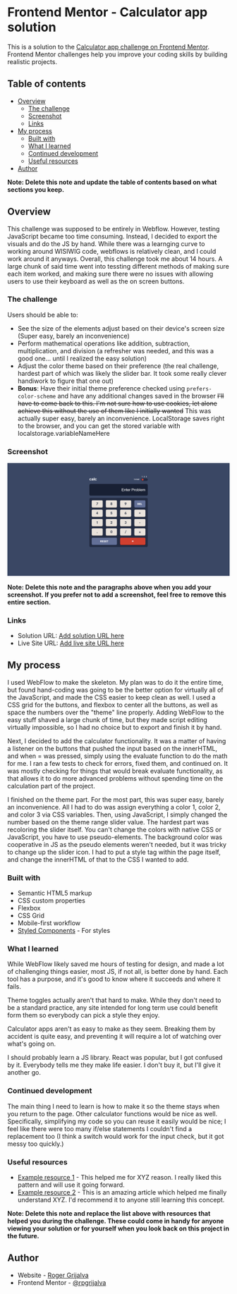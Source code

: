 # Frontend Mentor - Calculator app solution

This is a solution to the [Calculator app challenge on Frontend Mentor](https://www.frontendmentor.io/challenges/calculator-app-9lteq5N29). Frontend Mentor challenges help you improve your coding skills by building realistic projects.

## Table of contents

- [Overview](#overview)
  - [The challenge](#the-challenge)
  - [Screenshot](#screenshot)
  - [Links](#links)
- [My process](#my-process)
  - [Built with](#built-with)
  - [What I learned](#what-i-learned)
  - [Continued development](#continued-development)
  - [Useful resources](#useful-resources)
- [Author](#author)

**Note: Delete this note and update the table of contents based on what sections you keep.**

## Overview

This challenge was supposed to be entirely in Webflow. However, testing JavaScript became too time consuming. Instead, I decided to export the visuals and do the JS by hand. While there was a learnging curve to working around WISIWIG code, webflows is relatively clean, and I could work around it anyways. Overall, this challenge took me about 14 hours. A large chunk of said time went into tessting different methods of making sure each item worked, and making sure there were no issues with allowing users to use their keyboard as well as the on screen buttons.

### The challenge

Users should be able to:

- See the size of the elements adjust based on their device's screen size (Super easy, barely an inconvenience)
- Perform mathematical operations like addition, subtraction, multiplication, and division (a refresher was needed, and this was a good one... until I realized the easy solution)
- Adjust the color theme based on their preference (the real challenge, hardest part of which was likely the slider bar. It took some really clever handiwork to figure that one out)
- **Bonus**: Have their initial theme preference checked using `prefers-color-scheme` and have any additional changes saved in the browser ~~I'll have to come back to this. I'm not sure how to use cookies, let alone achieve this without the use of them like I initially wanted~~ This was actually super easy, barely an inconvenience. LocalStorage saves right to the browser, and you can get the stored variable with localstorage.variableNameHere

### Screenshot

![screenshot of my finished calculator project](./images/Screenshot%202022-09-14%20at%2012-18-51%20Testing%20tutorials.png)

**Note: Delete this note and the paragraphs above when you add your screenshot. If you prefer not to add a screenshot, feel free to remove this entire section.**

### Links

- Solution URL: [Add solution URL here](https://your-solution-url.com)
- Live Site URL: [Add live site URL here](https://your-live-site-url.com)

## My process

I used WebFlow to make the skeleton. My plan was to do it the entire time, but found hand-coding was going to be the better option for virtually all of the JavaScript, and made the CSS easier to keep clean as well. I used a CSS grid for the buttons, and flexbox to center all the buttons, as well as space the numbers over the "theme" line properly. Adding WebFlow to the easy stuff shaved a large chunk of time, but they made script editing virtually impossible, so I had no choice but to export and finish it by hand.

Next, I decided to add the calculator functionality. It was a matter of having a listener on the buttons that pushed the input based on the innerHTML, and when = was pressed, simply using the evaluate function to do the math for me. I ran a few tests to check for errors, fixed them, and continued on. It was mostly checking for things that would break evaluate functionality, as that allows it to do more advanced problems without spending time on the calculation part of the project.

I finished on the theme part. For the most part, this was super easy, barely an inconvenience. All I had to do was assign everything a color 1, color 2, and color 3 via CSS variables. Then, using JavaScript, I simply changed the number based on the theme range slider value. The hardest part was recoloring the slider itself. You can't change the colors with native CSS or JavaScript, you have to use pseudo-elements. The background color was cooperative in JS as the pseudo elements weren't needed, but it was tricky to change up the slider icon. I had to put a style tag within the page itself, and change the innerHTML of that to the CSS I wanted to add.

### Built with

- Semantic HTML5 markup
- CSS custom properties
- Flexbox
- CSS Grid
- Mobile-first workflow
- [Styled Components](https://styled-components.com/) - For styles

### What I learned

While WebFlow likely saved me hours of testing for design, and made a lot of challenging things easier, most JS, if not all, is better done by hand. Each tool has a purpose, and it's good to know where it succeeds and where it fails.

Theme toggles actually aren't that hard to make. While they don't need to be a standard practice, any site intended for long term use could benefit form them so everybody can pick a style they enjoy.

Calculator apps aren't as easy to make as they seem. Breaking them by accident is quite easy, and preventing it will require a lot of watching over what's going on.

I should probably learn a JS library. React was popular, but I got confused by it. Everybody tells me they make life easier. I don't buy it, but I'll give it another go.

### Continued development

The main thing I need to learn is how to make it so the theme stays when you return to the page. Other calculator functions would be nice as well. Specifically, simplifying my code so you can reuse it easily would be nice; I feel like there were too many if/else statements I couldn't find a replacement too (I think a switch would work for the input check, but it got messy too quickly.)

### Useful resources

- [Example resource 1](https://www.example.com) - This helped me for XYZ reason. I really liked this pattern and will use it going forward.
- [Example resource 2](https://www.example.com) - This is an amazing article which helped me finally understand XYZ. I'd recommend it to anyone still learning this concept.

**Note: Delete this note and replace the list above with resources that helped you during the challenge. These could come in handy for anyone viewing your solution or for yourself when you look back on this project in the future.**

## Author

- Website - [Roger Grijalva](https://www.rogergrijalva.com)
- Frontend Mentor - [@rpgrijalva](https://www.frontendmentor.io/profile/rpgrijalva)
